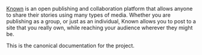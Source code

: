 [Known](https://withknown.com)  is an open publishing and collaboration platform that allows anyone to share their stories using many types of media. Whether you are publishing as a group, or just as an individual, Known allows you to post to a site that you really own, while reaching your audience wherever they might be.

This is the canonical documentation for the project.
